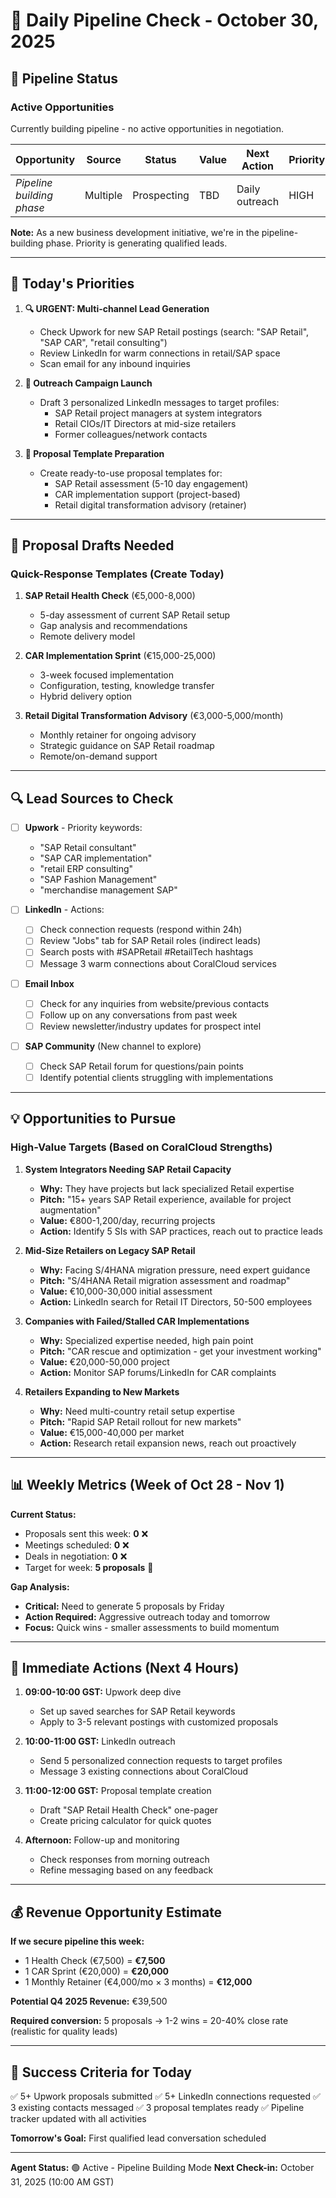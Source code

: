 # 🎯 Daily Pipeline Check - October 30, 2025

## 🎯 Pipeline Status

### Active Opportunities
Currently building pipeline - no active opportunities in negotiation.

| Opportunity | Source | Status | Value | Next Action | Priority |
|-------------|--------|--------|-------|-------------|----------|
| *Pipeline building phase* | Multiple | Prospecting | TBD | Daily outreach | HIGH |

**Note:** As a new business development initiative, we're in the pipeline-building phase. Priority is generating qualified leads.

---

## 📝 Today's Priorities

1. **🔍 URGENT: Multi-channel Lead Generation**
   - Check Upwork for new SAP Retail postings (search: "SAP Retail", "SAP CAR", "retail consulting")
   - Review LinkedIn for warm connections in retail/SAP space
   - Scan email for any inbound inquiries

2. **📧 Outreach Campaign Launch**
   - Draft 3 personalized LinkedIn messages to target profiles:
     - SAP Retail project managers at system integrators
     - Retail CIOs/IT Directors at mid-size retailers
     - Former colleagues/network contacts
   
3. **📄 Proposal Template Preparation**
   - Create ready-to-use proposal templates for:
     - SAP Retail assessment (5-10 day engagement)
     - CAR implementation support (project-based)
     - Retail digital transformation advisory (retainer)

---

## 📝 Proposal Drafts Needed

### Quick-Response Templates (Create Today)
1. **SAP Retail Health Check** (€5,000-8,000)
   - 5-day assessment of current SAP Retail setup
   - Gap analysis and recommendations
   - Remote delivery model

2. **CAR Implementation Sprint** (€15,000-25,000)
   - 3-week focused implementation
   - Configuration, testing, knowledge transfer
   - Hybrid delivery option

3. **Retail Digital Transformation Advisory** (€3,000-5,000/month)
   - Monthly retainer for ongoing advisory
   - Strategic guidance on SAP Retail roadmap
   - Remote/on-demand support

---

## 🔍 Lead Sources to Check

- [ ] **Upwork** - Priority keywords:
  - "SAP Retail consultant"
  - "SAP CAR implementation"
  - "retail ERP consulting"
  - "SAP Fashion Management"
  - "merchandise management SAP"

- [ ] **LinkedIn** - Actions:
  - [ ] Check connection requests (respond within 24h)
  - [ ] Review "Jobs" tab for SAP Retail roles (indirect leads)
  - [ ] Search posts with #SAPRetail #RetailTech hashtags
  - [ ] Message 3 warm connections about CoralCloud services

- [ ] **Email Inbox**
  - [ ] Check for any inquiries from website/previous contacts
  - [ ] Follow up on any conversations from past week
  - [ ] Review newsletter/industry updates for prospect intel

- [ ] **SAP Community** (New channel to explore)
  - [ ] Check SAP Retail forum for questions/pain points
  - [ ] Identify potential clients struggling with implementations

---

## 💡 Opportunities to Pursue

### High-Value Targets (Based on CoralCloud Strengths)

1. **System Integrators Needing SAP Retail Capacity**
   - **Why:** They have projects but lack specialized Retail expertise
   - **Pitch:** "15+ years SAP Retail experience, available for project augmentation"
   - **Value:** €800-1,200/day, recurring projects
   - **Action:** Identify 5 SIs with SAP practices, reach out to practice leads

2. **Mid-Size Retailers on Legacy SAP Retail**
   - **Why:** Facing S/4HANA migration pressure, need expert guidance
   - **Pitch:** "S/4HANA Retail migration assessment and roadmap"
   - **Value:** €10,000-30,000 initial assessment
   - **Action:** LinkedIn search for Retail IT Directors, 50-500 employees

3. **Companies with Failed/Stalled CAR Implementations**
   - **Why:** Specialized expertise needed, high pain point
   - **Pitch:** "CAR rescue and optimization - get your investment working"
   - **Value:** €20,000-50,000 project
   - **Action:** Monitor SAP forums/LinkedIn for CAR complaints

4. **Retailers Expanding to New Markets**
   - **Why:** Need multi-country retail setup expertise
   - **Pitch:** "Rapid SAP Retail rollout for new markets"
   - **Value:** €15,000-40,000 per market
   - **Action:** Research retail expansion news, reach out proactively

---

## 📊 Weekly Metrics (Week of Oct 28 - Nov 1)

**Current Status:**
- Proposals sent this week: **0** ❌
- Meetings scheduled: **0** ❌
- Deals in negotiation: **0** ❌
- Target for week: **5 proposals** 🎯

**Gap Analysis:**
- **Critical:** Need to generate 5 proposals by Friday
- **Action Required:** Aggressive outreach today and tomorrow
- **Focus:** Quick wins - smaller assessments to build momentum

---

## 🚨 Immediate Actions (Next 4 Hours)

1. **09:00-10:00 GST:** Upwork deep dive
   - Set up saved searches for SAP Retail keywords
   - Apply to 3-5 relevant postings with customized proposals
   
2. **10:00-11:00 GST:** LinkedIn outreach
   - Send 5 personalized connection requests to target profiles
   - Message 3 existing connections about CoralCloud
   
3. **11:00-12:00 GST:** Proposal template creation
   - Draft "SAP Retail Health Check" one-pager
   - Create pricing calculator for quick quotes
   
4. **Afternoon:** Follow-up and monitoring
   - Check responses from morning outreach
   - Refine messaging based on any feedback

---

## 💰 Revenue Opportunity Estimate

**If we secure pipeline this week:**
- 1 Health Check (€7,500) = **€7,500**
- 1 CAR Sprint (€20,000) = **€20,000**
- 1 Monthly Retainer (€4,000/mo × 3 months) = **€12,000**

**Potential Q4 2025 Revenue:** €39,500

**Required conversion:** 5 proposals → 1-2 wins = 20-40% close rate (realistic for quality leads)

---

## 🎯 Success Criteria for Today

✅ 5+ Upwork proposals submitted
✅ 5+ LinkedIn connections requested
✅ 3 existing contacts messaged
✅ 3 proposal templates ready
✅ Pipeline tracker updated with all activities

**Tomorrow's Goal:** First qualified lead conversation scheduled

---

**Agent Status:** 🟢 Active - Pipeline Building Mode
**Next Check-in:** October 31, 2025 (10:00 AM GST)